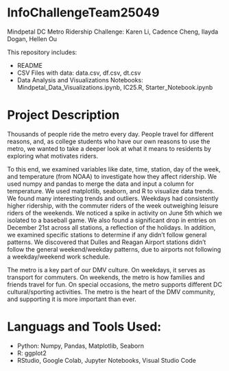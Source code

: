 # InfoChallengeTeam25049
Mindpetal DC Metro Ridership Challenge: Karen Li, Cadence Cheng, Ilayda Dogan, Hellen Ou

This repository includes:
- README
- CSV Files with data: data.csv, df.csv, dt.csv
- Data Analysis and Visualizations Notebooks: Mindpetal_Data_Visualizations.ipynb, IC25.R, Starter_Notebook.ipynb 

# Project Description
Thousands of people ride the metro every day. People travel for different reasons, and, as college students who have our own reasons to use the metro, we wanted to take a deeper look at what it means to residents by exploring what motivates riders. 

To this end, we examined variables like date, time, station, day of the week, and temperature (from NOAA) to investigate how they affect ridership. We used numpy and pandas to merge the data and input a column for temperature. We used matplotlib, seaborn, and R to visualize data trends. We found many interesting trends and outliers. Weekdays had consistently higher ridership, with the commuter riders of the week outweighing leisure riders of the weekends. We noticed a spike in activity on June 5th which we isolated to a baseball game. We also found a significant drop in entries on December 21st across all stations, a reflection of the holidays. In addition, we examined specific stations to determine if any didn’t follow general patterns. We discovered that Dulles and Reagan Airport stations didn’t follow the general weekend/weekday patterns, due to airports not following a weekday/weekend work schedule. 

The metro is a key part of our DMV culture. On weekdays, it serves as transport for commuters. On weekends, the metro is how families and friends travel for fun. On special occasions, the metro supports different DC cultural/sporting activities. The metro is the heart of the DMV community, and supporting it is more important than ever.

# Languags and Tools Used:
- Python: Numpy, Pandas, Matplotlib, Seaborn
- R: ggplot2
- RStudio, Google Colab, Jupyter Notebooks, Visual Studio Code
